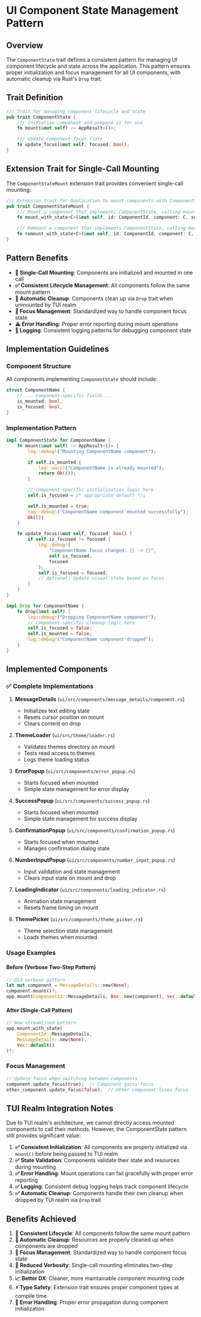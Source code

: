 # UI Component State Management Pattern

## Overview

The `ComponentState` trait defines a consistent pattern for managing UI component lifecycle and state across the application. This pattern ensures proper initialization and focus management for all UI components, with automatic cleanup via Rust's `Drop` trait.

## Trait Definition

```rust
/// Trait for managing component lifecycle and state
pub trait ComponentState {
    /// Initialize component and prepare it for use
    fn mount(&mut self) -> AppResult<()>;

    /// Update component focus state
    fn update_focus(&mut self, focused: bool);
}
```

## Extension Trait for Single-Call Mounting

The `ComponentStateMount` extension trait provides convenient single-call mounting:

```rust
/// Extension trait for Application to mount components with ComponentState automatically
pub trait ComponentStateMount {
    /// Mount a component that implements ComponentState, calling mount() automatically
    fn mount_with_state<C>(&mut self, id: ComponentId, component: C, subs: Vec<Sub>) -> AppResult<()>;

    /// Remount a component that implements ComponentState, calling mount() automatically
    fn remount_with_state<C>(&mut self, id: ComponentId, component: C, subs: Vec<Sub>) -> AppResult<()>;
}
```

## Pattern Benefits

- **🚀 Single-Call Mounting**: Components are initialized and mounted in one call
- **✅ Consistent Lifecycle Management**: All components follow the same mount pattern
- **🧹 Automatic Cleanup**: Components clean up via `Drop` trait when unmounted by TUI realm
- **🎯 Focus Management**: Standardized way to handle component focus state
- **⚠️ Error Handling**: Proper error reporting during mount operations
- **📝 Logging**: Consistent logging patterns for debugging component state

## Implementation Guidelines

### Component Structure
All components implementing `ComponentState` should include:

```rust
struct ComponentName {
    // ... component-specific fields ...
    is_mounted: bool,
    is_focused: bool,
}
```

### Implementation Pattern

```rust
impl ComponentState for ComponentName {
    fn mount(&mut self) -> AppResult<()> {
        log::debug!("Mounting ComponentName component");

        if self.is_mounted {
            log::warn!("ComponentName is already mounted");
            return Ok(());
        }

        // Component-specific initialization logic here
        self.is_focused = /* appropriate default */;

        self.is_mounted = true;
        log::debug!("ComponentName component mounted successfully");
        Ok(())
    }

    fn update_focus(&mut self, focused: bool) {
        if self.is_focused != focused {
            log::debug!(
                "ComponentName focus changed: {} -> {}",
                self.is_focused,
                focused
            );
            self.is_focused = focused;
            // Optional: Update visual state based on focus
        }
    }
}

impl Drop for ComponentName {
    fn drop(&mut self) {
        log::debug!("Dropping ComponentName component");
        // Component-specific cleanup logic here
        self.is_focused = false;
        self.is_mounted = false;
        log::debug!("ComponentName component dropped");
    }
}
```

## Implemented Components

### ✅ **Complete Implementations**

1. **MessageDetails** (`ui/src/components/message_details/component.rs`)
   - Initializes text editing state
   - Resets cursor position on mount
   - Clears content on drop

2. **ThemeLoader** (`ui/src/theme/loader.rs`)
   - Validates themes directory on mount
   - Tests read access to themes
   - Logs theme loading status

3. **ErrorPopup** (`ui/src/components/error_popup.rs`)
   - Starts focused when mounted
   - Simple state management for error display

4. **SuccessPopup** (`ui/src/components/success_popup.rs`)
   - Starts focused when mounted
   - Simple state management for success display

5. **ConfirmationPopup** (`ui/src/components/confirmation_popup.rs`)
   - Starts focused when mounted
   - Manages confirmation dialog state

6. **NumberInputPopup** (`ui/src/components/number_input_popup.rs`)
   - Input validation and state management
   - Clears input state on mount and drop

7. **LoadingIndicator** (`ui/src/components/loading_indicator.rs`)
   - Animation state management
   - Resets frame timing on mount

8. **ThemePicker** (`ui/src/components/theme_picker.rs`)
   - Theme selection state management
   - Loads themes when mounted

### **Usage Examples**

#### Before (Verbose Two-Step Pattern)
```rust
// Old verbose pattern
let mut component = MessageDetails::new(None);
component.mount()?;
app.mount(ComponentId::MessageDetails, Box::new(component), Vec::default())?;
```

#### After (Single-Call Pattern)
```rust
// New streamlined pattern
app.mount_with_state(
    ComponentId::MessageDetails,
    MessageDetails::new(None),
    Vec::default()
)?;
```

### **Focus Management**

```rust
// Update focus when switching between components
component.update_focus(true);  // Component gains focus
other_component.update_focus(false);  // Other component loses focus
```

## TUI Realm Integration Notes

Due to TUI realm's architecture, we cannot directly access mounted components to call their methods. However, the ComponentState pattern still provides significant value:

1. **✅ Consistent Initialization**: All components are properly initialized via `mount()` before being passed to TUI realm
2. **✅ State Validation**: Components validate their state and resources during mounting
3. **✅ Error Handling**: Mount operations can fail gracefully with proper error reporting
4. **✅ Logging**: Consistent debug logging helps track component lifecycle
5. **✅ Automatic Cleanup**: Components handle their own cleanup when dropped by TUI realm via `Drop` trait

## Benefits Achieved

1. **🔄 Consistent Lifecycle**: All components follow the same mount pattern
2. **🧹 Automatic Cleanup**: Resources are properly cleaned up when components are dropped
3. **🎯 Focus Management**: Standardized way to handle component focus state
4. **🚀 Reduced Verbosity**: Single-call mounting eliminates two-step initialization
5. **📈 Better DX**: Cleaner, more maintainable component mounting code
6. **⚡ Type Safety**: Extension trait ensures proper component types at compile time
7. **🔧 Error Handling**: Proper error propagation during component initialization

